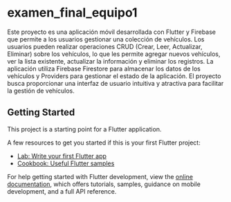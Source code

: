 # examen_final_equipo1

Este proyecto es una aplicación móvil desarrollada con Flutter y Firebase que permite a los usuarios gestionar una colección de vehículos. Los usuarios pueden realizar operaciones CRUD (Crear, Leer, Actualizar, Eliminar) sobre los vehículos, lo que les permite agregar nuevos vehículos, ver la lista existente, actualizar la información y eliminar los registros. La aplicación utiliza Firebase Firestore para almacenar los datos de los vehículos y Providers para gestionar el estado de la aplicación. El proyecto busca proporcionar una interfaz de usuario intuitiva y atractiva para facilitar la gestión de vehículos.

## Getting Started

This project is a starting point for a Flutter application.

A few resources to get you started if this is your first Flutter project:

- [Lab: Write your first Flutter app](https://docs.flutter.dev/get-started/codelab)
- [Cookbook: Useful Flutter samples](https://docs.flutter.dev/cookbook)

For help getting started with Flutter development, view the
[online documentation](https://docs.flutter.dev/), which offers tutorials,
samples, guidance on mobile development, and a full API reference.
